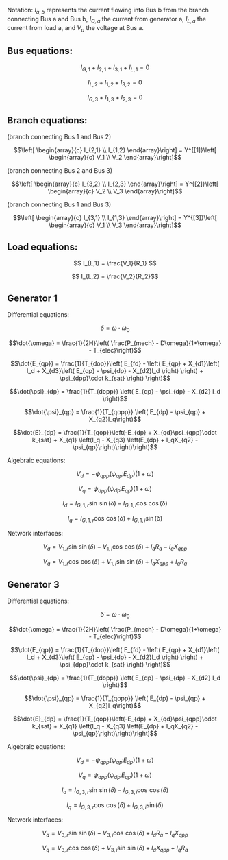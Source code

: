 Notation: $I_{a,b}$ represents the current flowing into Bus b from the branch connecting Bus a and Bus b, $I_{G,a}$ the current from generator a, $I_{L,a}$ the current from load a, and $V_a$ the voltage at Bus a.

## Bus equations:
```math 
I_{G,1}+I_{2,1}+I_{3,1}+I_{L,1} = 0
```
```math
I_{L,2}+I_{1,2}+I_{3,2} = 0
```
```math 
I_{G,3}+I_{1,3}+I_{2,3} = 0
```

## Branch equations:

(branch connecting Bus 1 and Bus 2)
```math
\left[ \begin{array}{c}
        I_{2,1} \\
        I_{1,2}
    \end{array}\right] = 
    Y^{[1]}\left[ \begin{array}{c}
        V_1 \\
        V_2
\end{array}\right]
```

(branch connecting Bus 2 and Bus 3)
```math
\left[ \begin{array}{c}
        I_{3,2} \\
        I_{2,3}
    \end{array}\right] = 
    Y^{[2]}\left[ \begin{array}{c}
        V_2 \\
        V_3
    \end{array}\right]
```

(branch connecting Bus 1 and Bus 3)
```math
\left[ \begin{array}{c}
        I_{3,1} \\
        I_{1,3}
    \end{array}\right] = 
    Y^{[3]}\left[ \begin{array}{c}
        V_1 \\
        V_3
    \end{array}\right]
```

 ## Load equations:
```math
 I_{L,1} = \frac{V_1}{R_1} 
``` 
```math
    I_{L,2} = \frac{V_2}{R_2}
```

## Generator 1
Differential equations: <br>
```math
\dot{\delta} = \omega \cdot \omega_0 
```
```math
\dot{\omega} = \frac{1}{2H}\left( \frac{P_{mech} - D\omega}{1+\omega} - T_{elec}\right)
```
```math
\dot{E_{qp}} = \frac{1}{T_{dop}}\left(  E_{fd} - \left( E_{qp} + X_{d1}\left( I_d + X_{d3}\left( E_{qp} - \psi_{dp} - X_{d2}I_d \right)  \right) + \psi_{dpp}\cdot k_{sat} \right) \right)
```
```math 
\dot{\psi}_{dp} = \frac{1}{T_{dopp}} \left( E_{qp} - \psi_{dp} - X_{d2} I_d \right)
``` 
```math
\dot{\psi}_{qp} = \frac{1}{T_{qopp}} \left( E_{dp} - \psi_{qp} + X_{q2}I_q\right)
```
```math
\dot{E}_{dp} = \frac{1}{T_{qop}}\left(-E_{dp} + X_{qd}\psi_{qpp}\cdot k_{sat} + X_{q1} \left(I_q - X_{q3} \left(E_{dp} + I_qX_{q2} - \psi_{qp}\right)\right)\right)
```
Algebraic equations:
```math
V_d = -\psi_{qpp}(\psi_{qp^{\prime}}E_{dp})(1+\omega)
```
```math
V_q = \psi_{dpp}(\psi_{dp^{\prime}}E_{qp})(1+\omega)
```
```math
I_d = I_{G,1, r}\sin\,\sin(\delta) - I_{G,1,i}\cos\,\cos(\delta)
```
```math
I_q = I_{G,1, r}\cos\,\cos(\delta) + I_{G,1,i}\sin(\delta)
```

Network interfaces:
```math
V_d = V_{1,r}\sin\,\sin(\delta) - V_{1,i}\cos\,\cos(\delta) + I_d R_a  -I_q X_{qpp}
```
```math
V_q = V_{1,r}\cos\,\cos(\delta) + V_{1,i} \sin\, \sin(\delta) + I_{d}X_{qpp} + I_{q}R_a
```
## Generator 3
Differential equations: <br>
```math
\dot{\delta} = \omega \cdot \omega_0 
```
```math
\dot{\omega} = \frac{1}{2H}\left( \frac{P_{mech} - D\omega}{1+\omega} - T_{elec}\right)
```
```math
\dot{E_{qp}} = \frac{1}{T_{dop}}\left(  E_{fd} - \left( E_{qp} + X_{d1}\left( I_d + X_{d3}\left( E_{qp} - \psi_{dp} - X_{d2}I_d \right)  \right) + \psi_{dpp}\cdot k_{sat} \right) \right)
```
```math 
\dot{\psi}_{dp} = \frac{1}{T_{dopp}} \left( E_{qp} - \psi_{dp} - X_{d2} I_d \right)
``` 
```math
\dot{\psi}_{qp} = \frac{1}{T_{qopp}} \left( E_{dp} - \psi_{qp} + X_{q2}I_q\right)
```
```math
\dot{E}_{dp} = \frac{1}{T_{qop}}\left(-E_{dp} + X_{qd}\psi_{qpp}\cdot k_{sat} + X_{q1} \left(I_q - X_{q3} \left(E_{dp} + I_qX_{q2} - \psi_{qp}\right)\right)\right)
```
Algebraic equations:
```math
V_d = -\psi_{qpp}(\psi_{qp^{\prime}}E_{dp})(1+\omega)
```
```math
V_q = \psi_{dpp}(\psi_{dp^{\prime}}E_{qp})(1+\omega)
```
```math
I_d = I_{G,3, r}\sin\,\sin(\delta) - I_{G,3,i}\cos\,\cos(\delta)
```
```math
I_q = I_{G,3, r}\cos\,\cos(\delta) + I_{G,3,i}\sin(\delta)
```

Network interfaces:
```math
V_d = V_{3,r}\sin\,\sin(\delta) - V_{3,i}\cos\,\cos(\delta) + I_d R_a  -I_q X_{qpp}
```
```math
V_q = V_{3,r}\cos\,\cos(\delta) + V_{3,i} \sin\, \sin(\delta) + I_{d}X_{qpp} + I_{q}R_a
```

